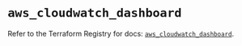 # `aws_cloudwatch_dashboard`

Refer to the Terraform Registry for docs: [`aws_cloudwatch_dashboard`](https://registry.terraform.io/providers/hashicorp/aws/5.37.0/docs/resources/cloudwatch_dashboard).

